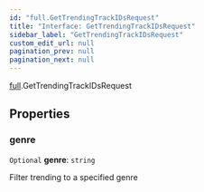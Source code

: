 ```yaml
---
id: "full.GetTrendingTrackIDsRequest"
title: "Interface: GetTrendingTrackIDsRequest"
sidebar_label: "GetTrendingTrackIDsRequest"
custom_edit_url: null
pagination_prev: null
pagination_next: null
---
```


[full](../namespaces/full.md).GetTrendingTrackIDsRequest

## Properties

### genre

 `Optional` **genre**: `string`

Filter trending to a specified genre
